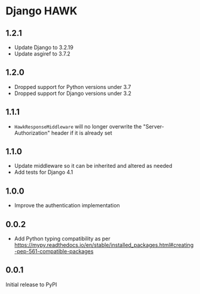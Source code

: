 # Django HAWK

## 1.2.1
- Update Django to 3.2.19
- Update asgiref to 3.7.2

## 1.2.0
- Dropped support for Python versions under 3.7
- Dropped support for Django versions under 3.2

## 1.1.1
- `HawkResponseMiddleware` will no longer overwrite the "Server-Authorization" header if
  it is already set

## 1.1.0
- Update middleware so it can be inherited and altered as needed
- Add tests for Django 4.1

## 1.0.0
- Improve the authentication implementation

## 0.0.2
- Add Python typing compatibility as per https://mypy.readthedocs.io/en/stable/installed_packages.html#creating-pep-561-compatible-packages

## 0.0.1
Initial release to PyPI
